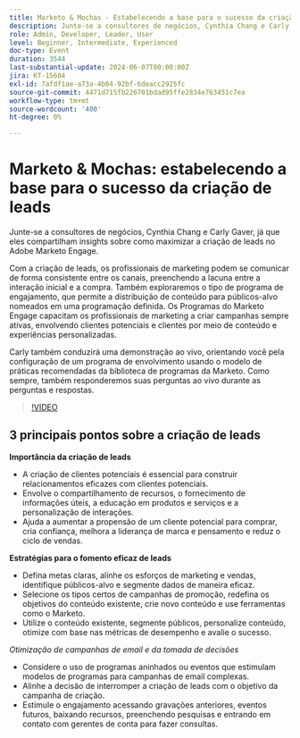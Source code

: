 ```yaml
---
title: Marketo & Mochas - Estabelecendo a base para o sucesso da criação de leads
description: Junte-se a consultores de negócios, Cynthia Chang e Carly Gaver, já que eles compartilham insights sobre como maximizar a criação de leads no Adobe Marketo Engage. Com a criação de leads, os profissionais de marketing podem se comunicar de forma consistente entre os canais, preenchendo a lacuna entre a interação inicial e a compra. Também exploraremos o tipo de programa de engajamento, que permite a distribuição de conteúdo para públicos-alvo nomeados em uma programação definida. Os Programas do Marketo Engage capacitam os profissionais de marketing a criar campanhas sempre ativas, envolvendo clientes potenciais e clientes por meio de conteúdo e experiências personalizadas. Carly também conduzirá uma demonstração ao vivo, orientando você pela configuração de um programa de envolvimento usando o modelo de práticas recomendadas da biblioteca de programas da Marketo. Como sempre, também responderemos suas perguntas ao vivo durante as perguntas e respostas.
role: Admin, Developer, Leader, User
level: Beginner, Intermediate, Experienced
doc-type: Event
duration: 3544
last-substantial-update: 2024-06-07T00:00:00Z
jira: KT-15604
exl-id: 7afdf1ae-a73a-4b04-92bf-6deacc2925fc
source-git-commit: 4471d715fb226701bdad95ffe2834e763451c7ea
workflow-type: tm+mt
source-wordcount: '400'
ht-degree: 0%

---
```


# Marketo &amp; Mochas: estabelecendo a base para o sucesso da criação de leads

Junte-se a consultores de negócios, Cynthia Chang e Carly Gaver, já que eles compartilham insights sobre como maximizar a criação de leads no Adobe Marketo Engage.

Com a criação de leads, os profissionais de marketing podem se comunicar de forma consistente entre os canais, preenchendo a lacuna entre a interação inicial e a compra. Também exploraremos o tipo de programa de engajamento, que permite a distribuição de conteúdo para públicos-alvo nomeados em uma programação definida. Os Programas do Marketo Engage capacitam os profissionais de marketing a criar campanhas sempre ativas, envolvendo clientes potenciais e clientes por meio de conteúdo e experiências personalizadas.

Carly também conduzirá uma demonstração ao vivo, orientando você pela configuração de um programa de envolvimento usando o modelo de práticas recomendadas da biblioteca de programas da Marketo. Como sempre, também responderemos suas perguntas ao vivo durante as perguntas e respostas.

>[!VIDEO](https://video.tv.adobe.com/v/3429436/?learn=on)

## 3 principais pontos sobre a criação de leads


**Importância da criação de leads**

* A criação de clientes potenciais é essencial para construir relacionamentos eficazes com clientes potenciais.
* Envolve o compartilhamento de recursos, o fornecimento de informações úteis, a educação em produtos e serviços e a personalização de interações.
* Ajuda a aumentar a propensão de um cliente potencial para comprar, cria confiança, melhora a liderança de marca e pensamento e reduz o ciclo de vendas.

**Estratégias para o fomento eficaz de leads**

* Defina metas claras, alinhe os esforços de marketing e vendas, identifique públicos-alvo e segmente dados de maneira eficaz.
* Selecione os tipos certos de campanhas de promoção, redefina os objetivos do conteúdo existente, crie novo conteúdo e use ferramentas como o Marketo.
* Utilize o conteúdo existente, segmente públicos, personalize conteúdo, otimize com base nas métricas de desempenho e avalie o sucesso.

*Otimização de campanhas de email e da tomada de decisões*

* Considere o uso de programas aninhados ou eventos que estimulam modelos de programas para campanhas de email complexas.
* Alinhe a decisão de interromper a criação de leads com o objetivo da campanha de criação.
* Estimule o engajamento acessando gravações anteriores, eventos futuros, baixando recursos, preenchendo pesquisas e entrando em contato com gerentes de conta para fazer consultas.